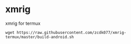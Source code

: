 # xmrig
xmrig for termux

```
wget https://raw.githubusercontent.com/zcdk077/xmrig-termux/master/build-android.sh
```
